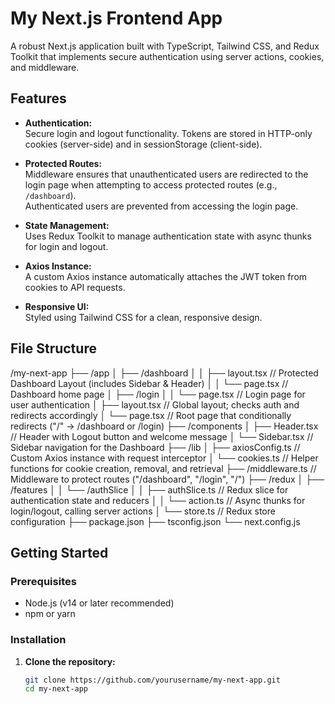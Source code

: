 # My Next.js Frontend App

A robust Next.js application built with TypeScript, Tailwind CSS, and Redux Toolkit that implements secure authentication using server actions, cookies, and middleware.

## Features

- **Authentication:**  
  Secure login and logout functionality. Tokens are stored in HTTP-only cookies (server-side) and in sessionStorage (client-side).

- **Protected Routes:**  
  Middleware ensures that unauthenticated users are redirected to the login page when attempting to access protected routes (e.g., `/dashboard`).  
  Authenticated users are prevented from accessing the login page.

- **State Management:**  
  Uses Redux Toolkit to manage authentication state with async thunks for login and logout.

- **Axios Instance:**  
  A custom Axios instance automatically attaches the JWT token from cookies to API requests.

- **Responsive UI:**  
  Styled using Tailwind CSS for a clean, responsive design.

## File Structure

/my-next-app ├── /app │ ├── /dashboard │ │ ├── layout.tsx // Protected Dashboard Layout (includes Sidebar & Header) │ │ └── page.tsx // Dashboard home page │ ├── /login │ │ └── page.tsx // Login page for user authentication │ ├── layout.tsx // Global layout; checks auth and redirects accordingly │ └── page.tsx // Root page that conditionally redirects ("/" → /dashboard or /login) ├── /components │ ├── Header.tsx // Header with Logout button and welcome message │ └── Sidebar.tsx // Sidebar navigation for the Dashboard ├── /lib │ ├── axiosConfig.ts // Custom Axios instance with request interceptor │ └── cookies.ts // Helper functions for cookie creation, removal, and retrieval ├── /middleware.ts // Middleware to protect routes ("/dashboard", "/login", "/") ├── /redux │ ├── /features │ │ └── /authSlice │ │ ├── authSlice.ts // Redux slice for authentication state and reducers │ │ └── action.ts // Async thunks for login/logout, calling server actions │ └── store.ts // Redux store configuration ├── package.json ├── tsconfig.json └── next.config.js


## Getting Started

### Prerequisites

- Node.js (v14 or later recommended)
- npm or yarn

### Installation

1. **Clone the repository:**

   ```bash
   git clone https://github.com/yourusername/my-next-app.git
   cd my-next-app
